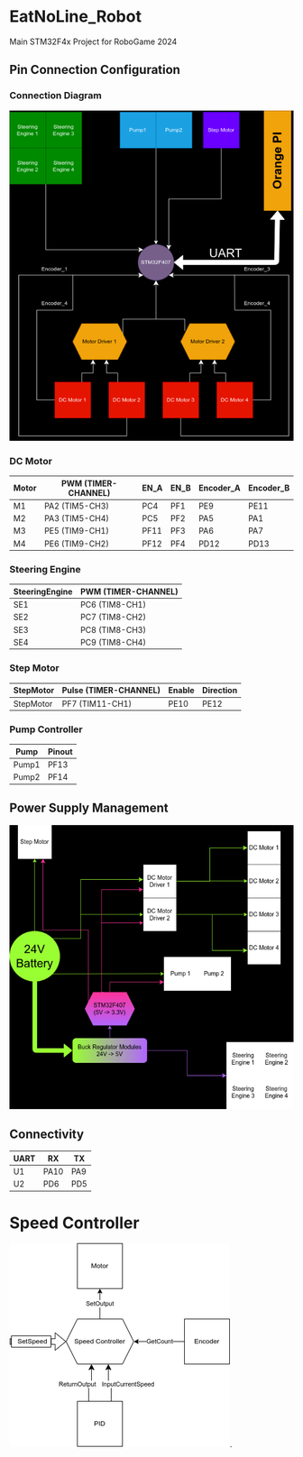 # EatNoLine_Robot

Main STM32F4x Project for RoboGame 2024

## Pin Connection Configuration

### Connection Diagram

![Connection_Diagram.png](./Images/connection_diagram.drawio.png)

### DC Motor

| Motor | PWM (TIMER-CHANNEL) | EN_A | EN_B | Encoder_A | Encoder_B |
| ----- | ------------------- | ---- | ---- | --------- | --------- |
| M1    | PA2 (TIM5-CH3)      | PC4  | PF1  | PE9       | PE11      |
| M2    | PA3 (TIM5-CH4)      | PC5  | PF2  | PA5       | PA1       |
| M3    | PE5 (TIM9-CH1)      | PF11 | PF3  | PA6       | PA7       |
| M4    | PE6 (TIM9-CH2)      | PF12 | PF4  | PD12      | PD13      |

### Steering Engine

| SteeringEngine | PWM (TIMER-CHANNEL) |
| -------------- | -------------------- |
| SE1            | PC6 (TIM8-CH1)       |
| SE2            | PC7 (TIM8-CH2)       |
| SE3            | PC8 (TIM8-CH3)       |
| SE4            | PC9 (TIM8-CH4)       |

### Step Motor

| StepMotor | Pulse (TIMER-CHANNEL) | Enable | Direction |
| --------- | ---------------------- | ------ | --------- |
| StepMotor | PF7 (TIM11-CH1)        | PE10   | PE12      |

### Pump Controller

| Pump  | Pinout |
| ----- | ------ |
| Pump1 | PF13   |
| Pump2 | PF14   |

## Power Supply Management

![Power](./Images/power_supply.drawio.png)

## Connectivity

| UART | RX   | TX  |
| ---- | ---- | --- |
| U1   | PA10 | PA9 |
| U2   | PD6  | PD5 |

# Speed Controller

![SpeedController](./Images/speed_controller.drawio.png).
